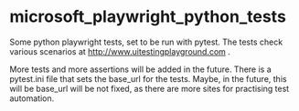 # microsoft_playwright_python_tests
Some python playwright tests, set to be run with pytest.
The tests check various scenarios at http://www.uitestingplayground.com .

More tests and more assertions will be added in the future.
There is a pytest.ini file that sets the base_url for the tests.
Maybe, in the future, this will be base_url will be not fixed, as there are more sites for practising test automation.
